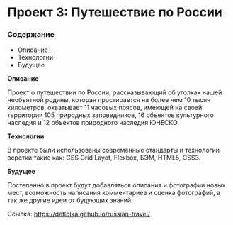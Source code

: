 # Проект 3: Путешествие по России

### Содержание
* Описание
* Технологии
* Будущее

**Описание**

Проект о путешествии по России, рассказывающий об уголках нашей необъятной родины, которая простирается на более чем 10 тысяч километров, охватывает 11 часовых поясов, имеющей на своей территории 105 природных заповедников,  16 объектов культурного наследия и 12 объектов природного наследия ЮНЕСКО.

**Технологии**

В проекте были использованы современные стандарты и технологии верстки такие как: СSS Grid Layot, Flexbox, БЭМ, HTML5, CSS3. 

**Будущее**

Постепенно в проект будут добавляться описания и фотографии новых мест, возможность написания комментариев и оценка фотографий, а так же другие идеи от будующих знаний.

Ссылка: https://detlolka.github.io/russian-travel/
